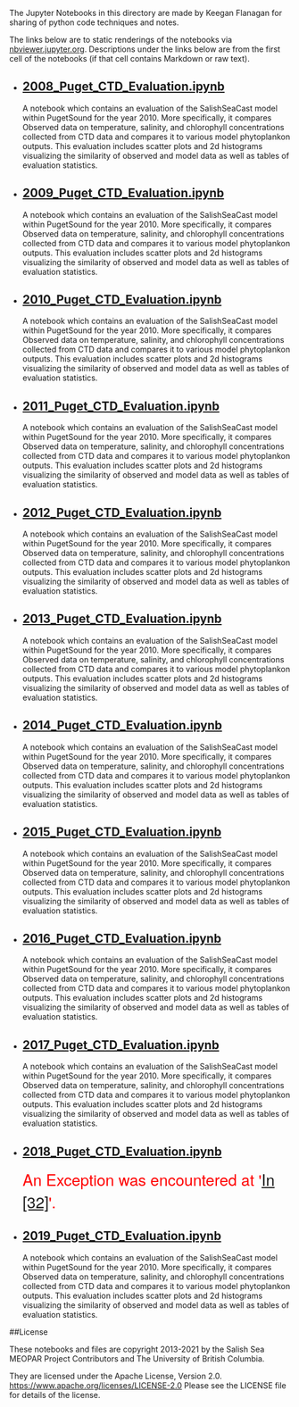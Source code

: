 The Jupyter Notebooks in this directory are made by Keegan Flanagan
for sharing of python code techniques and notes.

The links below are to static renderings of the notebooks via
[nbviewer.jupyter.org](https://nbviewer.jupyter.org/).
Descriptions under the links below are from the first cell of the notebooks
(if that cell contains Markdown or raw text).

* ## [2008_Puget_CTD_Evaluation.ipynb](https://nbviewer.jupyter.org/github/SalishSeaCast/analysis-keegan/blob/master/notebooks/Evaluations/CTD_Individual_year_evaluations/2008_Puget_CTD_Evaluation.ipynb)  
    
    A notebook which contains an evaluation of the SalishSeaCast model within PugetSound for the year 2010. More specifically, it compares Observed data on temperature, salinity, and chlorophyll concentrations  collected from CTD data and compares it to various model phytoplankon outputs. This evaluation includes scatter plots and 2d histograms visualizing the similarity of observed and model data as well as tables of evaluation statistics. 

* ## [2009_Puget_CTD_Evaluation.ipynb](https://nbviewer.jupyter.org/github/SalishSeaCast/analysis-keegan/blob/master/notebooks/Evaluations/CTD_Individual_year_evaluations/2009_Puget_CTD_Evaluation.ipynb)  
    
    A notebook which contains an evaluation of the SalishSeaCast model within PugetSound for the year 2010. More specifically, it compares Observed data on temperature, salinity, and chlorophyll concentrations  collected from CTD data and compares it to various model phytoplankon outputs. This evaluation includes scatter plots and 2d histograms visualizing the similarity of observed and model data as well as tables of evaluation statistics. 

* ## [2010_Puget_CTD_Evaluation.ipynb](https://nbviewer.jupyter.org/github/SalishSeaCast/analysis-keegan/blob/master/notebooks/Evaluations/CTD_Individual_year_evaluations/2010_Puget_CTD_Evaluation.ipynb)  
    
    A notebook which contains an evaluation of the SalishSeaCast model within PugetSound for the year 2010. More specifically, it compares Observed data on temperature, salinity, and chlorophyll concentrations  collected from CTD data and compares it to various model phytoplankon outputs. This evaluation includes scatter plots and 2d histograms visualizing the similarity of observed and model data as well as tables of evaluation statistics. 

* ## [2011_Puget_CTD_Evaluation.ipynb](https://nbviewer.jupyter.org/github/SalishSeaCast/analysis-keegan/blob/master/notebooks/Evaluations/CTD_Individual_year_evaluations/2011_Puget_CTD_Evaluation.ipynb)  
    
    A notebook which contains an evaluation of the SalishSeaCast model within PugetSound for the year 2010. More specifically, it compares Observed data on temperature, salinity, and chlorophyll concentrations  collected from CTD data and compares it to various model phytoplankon outputs. This evaluation includes scatter plots and 2d histograms visualizing the similarity of observed and model data as well as tables of evaluation statistics. 

* ## [2012_Puget_CTD_Evaluation.ipynb](https://nbviewer.jupyter.org/github/SalishSeaCast/analysis-keegan/blob/master/notebooks/Evaluations/CTD_Individual_year_evaluations/2012_Puget_CTD_Evaluation.ipynb)  
    
    A notebook which contains an evaluation of the SalishSeaCast model within PugetSound for the year 2010. More specifically, it compares Observed data on temperature, salinity, and chlorophyll concentrations  collected from CTD data and compares it to various model phytoplankon outputs. This evaluation includes scatter plots and 2d histograms visualizing the similarity of observed and model data as well as tables of evaluation statistics. 

* ## [2013_Puget_CTD_Evaluation.ipynb](https://nbviewer.jupyter.org/github/SalishSeaCast/analysis-keegan/blob/master/notebooks/Evaluations/CTD_Individual_year_evaluations/2013_Puget_CTD_Evaluation.ipynb)  
    
    A notebook which contains an evaluation of the SalishSeaCast model within PugetSound for the year 2010. More specifically, it compares Observed data on temperature, salinity, and chlorophyll concentrations  collected from CTD data and compares it to various model phytoplankon outputs. This evaluation includes scatter plots and 2d histograms visualizing the similarity of observed and model data as well as tables of evaluation statistics. 

* ## [2014_Puget_CTD_Evaluation.ipynb](https://nbviewer.jupyter.org/github/SalishSeaCast/analysis-keegan/blob/master/notebooks/Evaluations/CTD_Individual_year_evaluations/2014_Puget_CTD_Evaluation.ipynb)  
    
    A notebook which contains an evaluation of the SalishSeaCast model within PugetSound for the year 2010. More specifically, it compares Observed data on temperature, salinity, and chlorophyll concentrations  collected from CTD data and compares it to various model phytoplankon outputs. This evaluation includes scatter plots and 2d histograms visualizing the similarity of observed and model data as well as tables of evaluation statistics. 

* ## [2015_Puget_CTD_Evaluation.ipynb](https://nbviewer.jupyter.org/github/SalishSeaCast/analysis-keegan/blob/master/notebooks/Evaluations/CTD_Individual_year_evaluations/2015_Puget_CTD_Evaluation.ipynb)  
    
    A notebook which contains an evaluation of the SalishSeaCast model within PugetSound for the year 2010. More specifically, it compares Observed data on temperature, salinity, and chlorophyll concentrations  collected from CTD data and compares it to various model phytoplankon outputs. This evaluation includes scatter plots and 2d histograms visualizing the similarity of observed and model data as well as tables of evaluation statistics. 

* ## [2016_Puget_CTD_Evaluation.ipynb](https://nbviewer.jupyter.org/github/SalishSeaCast/analysis-keegan/blob/master/notebooks/Evaluations/CTD_Individual_year_evaluations/2016_Puget_CTD_Evaluation.ipynb)  
    
    A notebook which contains an evaluation of the SalishSeaCast model within PugetSound for the year 2010. More specifically, it compares Observed data on temperature, salinity, and chlorophyll concentrations  collected from CTD data and compares it to various model phytoplankon outputs. This evaluation includes scatter plots and 2d histograms visualizing the similarity of observed and model data as well as tables of evaluation statistics. 

* ## [2017_Puget_CTD_Evaluation.ipynb](https://nbviewer.jupyter.org/github/SalishSeaCast/analysis-keegan/blob/master/notebooks/Evaluations/CTD_Individual_year_evaluations/2017_Puget_CTD_Evaluation.ipynb)  
    
    A notebook which contains an evaluation of the SalishSeaCast model within PugetSound for the year 2010. More specifically, it compares Observed data on temperature, salinity, and chlorophyll concentrations  collected from CTD data and compares it to various model phytoplankon outputs. This evaluation includes scatter plots and 2d histograms visualizing the similarity of observed and model data as well as tables of evaluation statistics. 

* ## [2018_Puget_CTD_Evaluation.ipynb](https://nbviewer.jupyter.org/github/SalishSeaCast/analysis-keegan/blob/master/notebooks/Evaluations/CTD_Individual_year_evaluations/2018_Puget_CTD_Evaluation.ipynb)  
    
    <span style="color:red; font-family:Helvetica Neue, Helvetica, Arial, sans-serif; font-size:2em;">An Exception was encountered at '<a href="#papermill-error-cell">In [32]</a>'.</span>

* ## [2019_Puget_CTD_Evaluation.ipynb](https://nbviewer.jupyter.org/github/SalishSeaCast/analysis-keegan/blob/master/notebooks/Evaluations/CTD_Individual_year_evaluations/2019_Puget_CTD_Evaluation.ipynb)  
    
    A notebook which contains an evaluation of the SalishSeaCast model within PugetSound for the year 2010. More specifically, it compares Observed data on temperature, salinity, and chlorophyll concentrations  collected from CTD data and compares it to various model phytoplankon outputs. This evaluation includes scatter plots and 2d histograms visualizing the similarity of observed and model data as well as tables of evaluation statistics. 


##License

These notebooks and files are copyright 2013-2021
by the Salish Sea MEOPAR Project Contributors
and The University of British Columbia.

They are licensed under the Apache License, Version 2.0.
https://www.apache.org/licenses/LICENSE-2.0
Please see the LICENSE file for details of the license.
